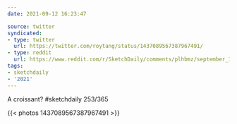 ```yaml
---
date: 2021-09-12 16:23:47

source: twitter
syndicated:
- type: twitter
  url: https://twitter.com/roytang/status/1437089567387967491/
- type: reddit
  url: https://www.reddit.com/r/SketchDaily/comments/plhbmz/september_10th_free_draw_friday/hckv40l/
tags:
- sketchdaily
- '2021'
---
```


A croissant? #sketchdaily 253/365 

{{< photos 1437089567387967491 >}}